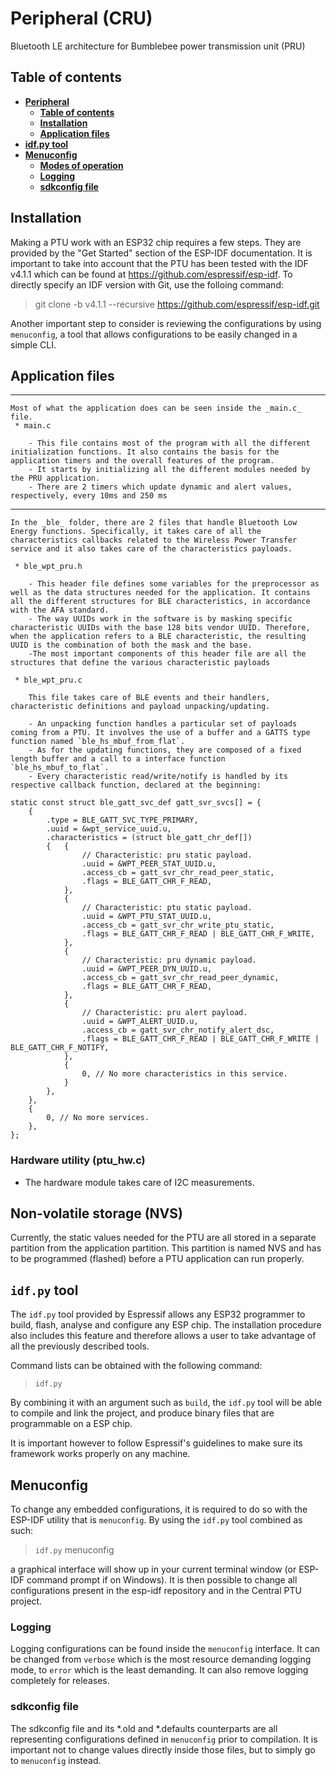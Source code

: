 # Peripheral (CRU)
Bluetooth LE architecture for Bumblebee power transmission unit (PRU)

## **Table of contents**
- [**Peripheral**](#Peripheral-(PRU))
  - [**Table of contents**](#table-of-contents)
  - [**Installation**](#installation)
  - [**Application files**](#application-files) 
- [**idf.py tool**](#idfpy-tool)
- [**Menuconfig**](#menuconfig)
    - [**Modes of operation**](#modes-of-operation)
    - [**Logging**](#logging)
    - [**sdkconfig file**](#sdkconfig-file)
    
## **Installation**

Making a PTU work with an ESP32 chip requires a few steps. They are provided by the "Get Started" section of the ESP-IDF documentation. It is important to take into account that the PTU has been tested with the IDF v4.1.1 which can be found at https://github.com/espressif/esp-idf. To directly specify an IDF version with Git, use the folloing command:

>git clone -b v4.1.1 --recursive https://github.com/espressif/esp-idf.git

Another important step to consider is reviewing the configurations by using `menuconfig`, a tool that allows configurations to be easily changed in a simple CLI.


## **Application files**
------------------------
    Most of what the application does can be seen inside the _main.c_ file.
     * main.c
  
        - This file contains most of the program with all the different initialization functions. It also contains the basis for the application timers and the overall features of the program.
        - It starts by initializing all the different modules needed by the PRU application.
        - There are 2 timers which update dynamic and alert values, respectively, every 10ms and 250 ms
------------------------
    In the _ble_ folder, there are 2 files that handle Bluetooth Low Energy functions. Specifically, it takes care of all the characteristics callbacks related to the Wireless Power Transfer service and it also takes care of the characteristics payloads.

     * ble_wpt_pru.h
  
        - This header file defines some variables for the preprocessor as well as the data structures needed for the application. It contains all the different structures for BLE characteristics, in accordance with the AFA standard.
        - The way UUIDs work in the software is by masking specific characteristic UUIDs with the base 128 bits vendor UUID. Therefore, when the application refers to a BLE characteristic, the resulting UUID is the combination of both the mask and the base.
        -The most important components of this header file are all the structures that define the various characteristic payloads

     * ble_wpt_pru.c
  
        This file takes care of BLE events and their handlers, characteristic definitions and payload unpacking/updating.

        - An unpacking function handles a particular set of payloads coming from a PTU. It involves the use of a buffer and a GATTS type function named `ble_hs_mbuf_from_flat`.
        - As for the updating functions, they are composed of a fixed length buffer and a call to a interface function `ble_hs_mbuf_to_flat`.
        - Every characteristic read/write/notify is handled by its respective callback function, declared at the beginning:

```
static const struct ble_gatt_svc_def gatt_svr_svcs[] = {
    {
        .type = BLE_GATT_SVC_TYPE_PRIMARY,
        .uuid = &wpt_service_uuid.u,
        .characteristics = (struct ble_gatt_chr_def[])
        {   {
                // Characteristic: pru static payload.
                .uuid = &WPT_PEER_STAT_UUID.u,
                .access_cb = gatt_svr_chr_read_peer_static,
                .flags = BLE_GATT_CHR_F_READ,
            },
            {
                // Characteristic: ptu static payload.
                .uuid = &WPT_PTU_STAT_UUID.u,
                .access_cb = gatt_svr_chr_write_ptu_static,
                .flags = BLE_GATT_CHR_F_READ | BLE_GATT_CHR_F_WRITE,
            },
            {
                // Characteristic: pru dynamic payload.
                .uuid = &WPT_PEER_DYN_UUID.u,
                .access_cb = gatt_svr_chr_read_peer_dynamic,
                .flags = BLE_GATT_CHR_F_READ,
            },
            {
                // Characteristic: pru alert payload.
                .uuid = &WPT_ALERT_UUID.u,
                .access_cb = gatt_svr_chr_notify_alert_dsc,
                .flags = BLE_GATT_CHR_F_READ | BLE_GATT_CHR_F_WRITE | BLE_GATT_CHR_F_NOTIFY,
            },
            {
                0, // No more characteristics in this service.
            }
        },
    },
    {
        0, // No more services. 
    },
};

```

### **Hardware utility (ptu_hw.c)**

- The hardware module takes care of I2C measurements.

## **Non-volatile storage (NVS)**

Currently, the static values needed for the PTU are all stored in a separate partition from the application partition. This partition is named NVS and has to be programmed (flashed) before a PTU application can run properly.

## **`idf.py` tool**

The `idf.py` tool provided by Espressif allows any ESP32 programmer to build, flash, analyse and configure any ESP chip. The installation procedure also includes this feature and therefore allows a user to take advantage of all the previously described tools.

Command lists can be obtained with the following command:

>`idf.py`

By combining it with an argument such as `build`, the `idf.py` tool will be able to compile and link the project, and produce binary files that are programmable on a ESP chip.

It is important however to follow Espressif's guidelines to make sure its framework works properly on any machine.

## **Menuconfig**

To change any embedded configurations, it is required to do so with the ESP-IDF utility that is `menuconfig`. By using the `idf.py` tool combined as such:

>`idf.py` menuconfig

a graphical interface will show up in your current terminal window (or ESP-IDF command prompt if on Windows). It is then possible to change all configurations present in the esp-idf repository and in the Central PTU project.

### **Logging**

Logging configurations can be found inside the `menuconfig` interface. It can be changed from `verbose` which is the most resource demanding logging mode, to `error` which is the least demanding. It can also remove logging completely for releases.

### **sdkconfig file**

The sdkconfig file and its *.old and *.defaults counterparts are all representing configurations defined in `menuconfig` prior to compilation. It is important not to change values directly inside those files, but to simply go to `menuconfig` instead.
